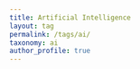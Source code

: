 ```yaml
---
title: Artificial Intelligence
layout: tag
permalink: /tags/ai/
taxonomy: ai
author_profile: true
---
```

